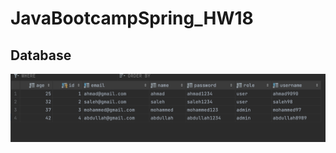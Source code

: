 # JavaBootcampSpring_HW18

## Database
![Screenshot](https://github.com/MohammedAjaji/JavaBootcampSpring_HW18/blob/main/Screenshot%202023-05-23%20at%209.23.22%20PM.png)
